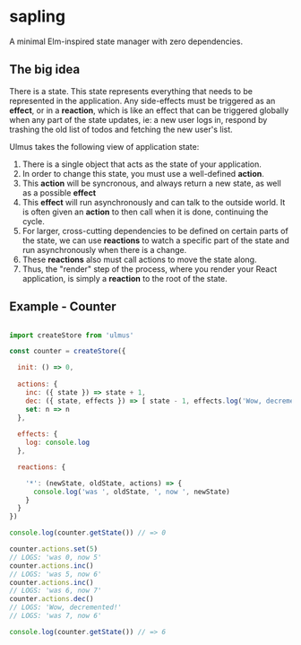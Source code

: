 # sapling
A minimal Elm-inspired state manager with zero dependencies.

## The big idea
There is a state. This state represents everything that needs to be represented in the application. Any side-effects must be triggered as an **effect**, or in a **reaction**, which is like an effect that can be triggered globally when any part of the state updates, ie: a new user logs in, respond by trashing the old list of todos and fetching the new user's list.

Ulmus takes the following view of application state:

1. There is a single object that acts as the state of your application.
2. In order to change this state, you must use a well-defined **action**.
3. This **action** will be syncronous, and always return a new state, as well as a possible **effect**
4. This **effect** will run asynchronously and can talk to the outside world. It is often given an **action** to then call when it is done, continuing the cycle.
5. For larger, cross-cutting dependencies to be defined on certain parts of the state, we can use **reactions** to watch a specific part of the state and run asynchronously when there is a change.
6. These **reactions** also must call actions to move the state along.
7. Thus, the "render" step of the process, where you render your React application, is simply a **reaction** to the root of the state.

## Example - Counter

```javascript

import createStore from 'ulmus'

const counter = createStore({

  init: () => 0,
  
  actions: {
    inc: ({ state }) => state + 1,
    dec: ({ state, effects }) => [ state - 1, effects.log('Wow, decremented!') ],
    set: n => n
  },
  
  effects: {
    log: console.log
  },

  reactions: {

    '*': (newState, oldState, actions) => {
      console.log('was ', oldState, ', now ', newState)
    }
  }
})

console.log(counter.getState()) // => 0

counter.actions.set(5)
// LOGS: 'was 0, now 5'
counter.actions.inc()
// LOGS: 'was 5, now 6'
counter.actions.inc()
// LOGS: 'was 6, now 7'
counter.actions.dec()
// LOGS: 'Wow, decremented!'
// LOGS: 'was 7, now 6'

console.log(counter.getState()) // => 6

```

